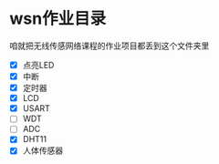 # wsn作业目录
咱就把无线传感网络课程的作业项目都丢到这个文件夹里

+ [x] 点亮LED
+ [x] 中断
+ [x] 定时器
+ [x] LCD
+ [X] USART
+ [ ] WDT
+ [ ] ADC
+ [x] DHT11
+ [x] 人体传感器 

